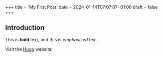 +++
title = 'My First Post'
date = 2024-01-14T07:07:07+01:00
draft = false
+++

## Introduction

This is **bold** text, and this is *emphasized* text.

Visit the [Hugo](https://gohugo.io) website!
